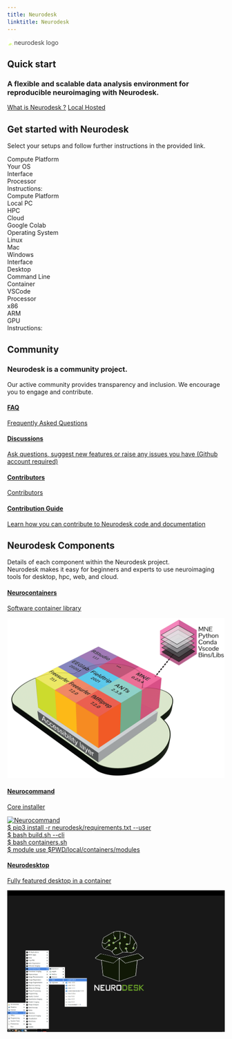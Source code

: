 ```yaml
---
title: Neurodesk
linktitle: Neurodesk
---
```


<section class="row td-box -bg-dark justify-content-left h-auto col-big-desktop">
	<div class="col-sm-10 col-md-4 col-lg-1 order-xs-first order-sm-first order-md-last text-center my-auto">
		<img src="/static/favicons/neurodesk_logo.svg" style="height:250px;filter:brightness(2.5)" alt="neurodesk logo" />
	</div>
	<div class="col-md-8 col-lg-first order-xs-2 order-sm-2 order-md-2 my-auto">
		<h2>Quick start</h2>
		<h3>A flexible and scalable data analysis environment for reproducible neuroimaging with Neurodesk.</h3>
		<div class="mx-auto mt-5">
			<a class="btn btn-lg btn-light me-1 mb-4" target="_blank" href="docs/support/faq/#what-is-neurodesk">
				What is Neurodesk ?</a>
			<a class="btn btn-lg btn-light me-1 mb-4" target="_blank" href="docs/getting-started/local">
				<i class="fa fa-laptop"></i> Local </a>
			<a class="btn btn-lg btn-light me-1 mb-4" target="_blank" href="docs/getting-started/hosted">
				<i class="fa fa-cloud"></i> Hosted </a>
		</div>
	</div>
</section>

<section id="startup" class="row -bg-white justify-content-left h-auto col-big-desktop">
	<div class="td-box">
		<h2>Get started with Neurodesk</h2>
		<p class="lead mt-2">Select your setups and follow further instructions in the provided link.
		</p>
	</div>
	<div class="container-fluid quick-starts">
		<div class="container">
			<div class="row">
				<div class="col-md-10 start-locally-col">
					<div class="row">
						<div class="col-md-3 headings">
							<div class="col-md-12 title-block">
								<div class="option-text">Compute Platform</div>
							</div>
							<div class="col-md-12 title-block">
								<div class="option-text">Your OS</div>
							</div>
							<div class="col-md-12 title-block">
								<div class="option-text">Interface</div>
							</div>
							<div class="col-md-12 title-block">
								<div class="option-text">Processor</div>
							</div>
							<div class="col-md-12 title-block command-block">
								<div class="option-text command-text">Instructions:</div>
							</div>
						</div>
						<div class="col-md-9">
							<div class="row platform">
								<div class="col-md-12 title-block mobile-heading">
									<div class="option-text">Compute Platform</div>
								</div>
								<div class="col-md-3 option block version" id="local">
									<div class="option-text">Local PC</div>
								</div>
								<div class="col-md-3 option block version" id="hpc">
									<div class="option-text">HPC</div>
								</div>
								<div class="col-md-3 option block version" id="cloud">
									<div class="option-text">Cloud</div>
								</div>
								<div class="col-md-3 option block version" id="colab">
									<div class="option-text">Google Colab</div>
								</div>
							</div>
							<div class="row os">
								<div class="col-md-12 title-block mobile-heading">
									<div class="option-text">Operating System</div>
								</div>
								<div class="col-md-4 option block" id="linux">
									<div class="option-text">Linux</div>
								</div>
								<div class="col-md-4 option block" id="macos">
									<div class="option-text">Mac</div>
								</div>
								<div class="col-md-4 option block" id="windows">
									<div class="option-text">Windows</div>
								</div>
							</div>
							<div class="row interface">
								<div class="col-md-12 title-block mobile-heading">
									<div class="option-text">Interface</div>
								</div>
								<div class="col-md-3 option block version selected" id="gui">
									<div class="option-text">Desktop</div>
								</div>
								<div class="col-md-3 option block version" id="cmd">
									<div class="option-text">Command Line</div>
								</div>
								<div class="col-md-3 option block version" id="container">
									<div class="option-text">Container</div>
								</div>
								<div class="col-md-3 option block version" id="vscode">
									<div class="option-text">VSCode</div>
								</div>
							</div>
							<div class="row processor">
								<div class="col-md-12 title-block mobile-heading">
									<div class="option-text">Processor</div>
								</div>
								<div class="col-md-4 option block" id="x86">
									<div class="option-text">x86</div>
								</div>
								<div class="col-md-4 option block" id="arm">
									<div class="option-text">ARM</div>
								</div>
								<div class="col-md-4 option block" id="gpu">
									<div class="option-text">GPU</div>
								</div>
							</div>
							<div class="row instruction">
								<div class="col-md-12 title-block command-mobile-heading">
									<div class="option-text">Instructions:</div>
								</div>
								<div class="command-container">
									<div class="col-md-12" id="command">
									</div>
								</div>
							</div>
						</div>
					</div>
				</div>
			</div>
		</div>
	</div>
</section>

<section class="row -bg-white justify-content-left h-auto col-big-desktop">
	<div class="container-fluid community-start">
		<div class="row">
			<div class="col-10 col-sm-9 col-md-10 col-lg-3 col-xl-2 community-title">
				<h2>Community</h2>
				<h3>Neurodesk is a community project.</h3>
				<p class="lead mt-2">Our active community provides transparency and inclusion. We encourage you to
					engage and contribute.</p>
			</div>
			<div class="col-11 col-sm-11 col-md-10 col-lg-7 col-xl-8 community-col">
				<div class="row community">
					<div class="col-6 col-md-5 col-lg-6 col-xl-3">
						<div class="card community-card">
							<a href="docs/overview/faq/#what-is-neurodesk">
								<div class="card-body">
										<i class=" fas fa-question-circle"></i>
									<h4>FAQ</h4>
									<p class="card-summary">Frequently Asked Questions</p>
								</div>
							</a>
						</div>
					</div>
					<div class="col-6 col-md-5 col-lg-6 col-xl-3">
						<div class="card community-card">
							<a target="_blank" href="https://github.com/orgs/NeuroDesk/discussions">
								<div class="card-body">
									<i class="fa fa-envelope"></i>
									<h4>Discussions</h4>
									<p class="card-summary">Ask questions, suggest new features or raise any issues you
										have (Github account required)</p>
								</div>
							</a>
						</div>
					</div>
					<div class="col-6 col-md-5 col-lg-6 col-xl-3">
						<div class="card community-card">
							<a href="/developers/contributors">
								<div class="card-body">
									<i class="fa fa-users"></i>
									<h4>Contributors</h4>
									<p class="card-summary">Contributors</p>
								</div>
							</a>
						</div>
					</div>
					<div class="col-6 col-md-5 col-lg-6 col-xl-3">
						<div class="card community-card">
							<a href="/developers">
								<div class="card-body">
									<i class="fa fa-code"></i>
									<h4>Contribution Guide</h4>
									<p class="card-summary">Learn how you can contribute to Neurodesk code and
										documentation</p>
								</div>
							</a>
						</div>
					</div>
				</div>
			</div>
		</div>
	</div>
</section>

<section class="row -bg-white justify-content-left h-auto col-big-desktop">
	<div class="td-box">
		<h2>Neurodesk Components</h2>
		<p class="lead mt-2">Details of each component within the Neurodesk project.<br /> Neurodesk makes it easy for
			beginners and experts to use neuroimaging tools for desktop, hpc, web, and cloud.</p>
	</div>
	<div class="component-start container-fluid ">
		<div class="row">
			<div class="col-12 col-xl-11 component-col">
				<div class="row">
					<div class="col-10 col-md-4 col-lg-4">
						<div class="component-card containers">
							<a class="component-click-btn" href="/docs/getting-started/neurocontainers/">
								<div class="card-body">
									<i class="fas fa-layer-group"></i>
									<h4>Neurocontainers</h4>
									<p class="card-summary">Software container library</p>
								</div>
								<div class="image-wrapper">
									<img src="/static/favicons/neurocontainer.png" alt="neurocontainer" />
								</div>
							</a>
						</div>
					</div>
					<div class="col-10 col-md-4 col-lg-4">
						<div class="component-card command">
							<a class="component-click-btn" href="/docs/getting-started/neurocommand/">
								<div class="card-body">
									<i class="fas fa-terminal"></i>
									<h4>Neurocommand</h4>
									<p class="card-summary">Core installer</p>
								</div>
								<div class="image-wrapper">
									<img class="neurocommand" src="/static/favicons/neurocommand.png"
										alt="Neurocommand" />
									<div class="fake">
										<div class=fakeMenu>
											<div class="fakeButtons fakeClose"></div>
											<div class="fakeButtons fakeMinimize"></div>
											<div class="fakeButtons fakeZoom"></div>
										</div>
										<div class="fakeScreen">
											<span class="typewriter type" style="--n:53">$ pip3 install -r
												neurodesk/requirements.txt --user</br />
												$ bash build.sh --cli</br />
												$ bash containers.sh</br />
												$ module use $PWD/local/containers/modules
											</span>
										</div>
									</div>
								</div>
							</a>
						</div>
					</div>
					<div class="col-10 col-md-4 col-lg-4">
						<div class="component-card desktop">
							<a class="component-click-btn" href="/docs/getting-started/neurodesktop/">
								<div class="card-body">
										<i class=" fa fa-window-maximize"></i>
									<h4>Neurodesktop</h4>
									<p class="card-summary">Fully featured desktop in a container</p>
								</div>
								<div class="image-wrapper">
									<img src="/static/favicons/neurodesktop.png" alt="Neurodesktop" />
								</div>
							</a>
						</div>
					</div>
				</div>
			</div>
		</div>
	</div>
</section>

<script src="/static/js/command.js"></script>